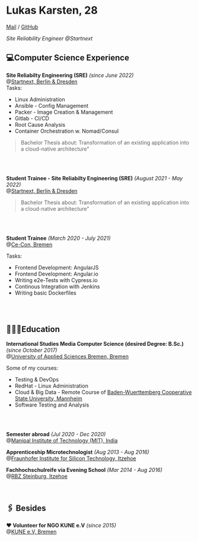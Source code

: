 
# Lukas Karsten, 28
[Mail](mailto:lukas_cv@posteo.de) / [GitHub](https://github.com/LuKar-s)

_Site Reliability Engineer @Startnext_

## 💻Computer Science Experience

**Site Reliabilty Engineering (SRE)** _(since June 2022)_ <br>@[Startnext, Berlin & Dresden](https://www.startnext.com/) <br>
Tasks:
 - Linux Administration
 - Ansible - Config Management
 - Packer - Image Creation & Management 
 - Gitlab - CI/CD
 - Root Cause Analysis
 - Container Orchestration w. Nomad/Consul

> Bachelor Thesis about: Transformation of an existing application into a cloud-native architecture"
<br>
<br>

**Student Trainee - Site Reliabilty Engineering (SRE)** _(August 2021 - May 2022)_ <br>@[Startnext, Berlin & Dresden](https://www.startnext.com/) <br>

> Bachelor Thesis about: Transformation of an existing application into a cloud-native architecture"
<br>
<br>

**Student Trainee** _(March 2020 - July 2021)_ <br> @[Ce-Con, Bremen](https://www.ce-con.de/) <br>

Tasks:
 - Frontend Development: AngularJS
 - Frontend Development: Angular.io
 - Writing e2e-Tests with Cypress.io
 - Continous Integration with Jenkins
 - Writing basic Dockerfiles
<br>
<br>

## 👨🏻‍🎓Education

**International Studies Media Computer Science (desired Degree: B.Sc.)** <br>_(since October 2017)_ <br> @[University of Applied Sciences Bremen, Bremen](https://www.hs-bremen.de/internet/en/index.html) <br>

Some of my courses:
  - Testing & DevOps
  - RedHat - Linux Administration
  - Cloud & Big Data - Remote Course of [Baden-Wuerttemberg Cooperative State University, Mannheim](https://www.dhbw.de/english/home)
  - Software Testing and Analysis
<br>
<br>

**Semester abroad** _(Jul 2020 - Dec 2020)_ <br> @[Manipal Institute of Technology (MIT), India](https://manipal.edu/mit.html)

**Apprenticeship Microtechnologist** _(Aug 2013 - Aug 2016)_ <br> @[Fraunhofer Institute for Silicon Technology, Itzehoe](https://www.isit.fraunhofer.de/en.html) <br>

**Fachhochschulreife via Evening School** _(Mar 2014 - Aug 2016)_  <br> @[RBZ Steinburg, Itzehoe](https://www.rbz-steinburg.de/) <br>
<br>
<br>

## 🖇 Besides
**❤️ Volunteer for NGO KUNE e.V** _(since 2015)_ <br> @[KUNE e.V, Bremen](https://kune-ev.eu/) <br>
